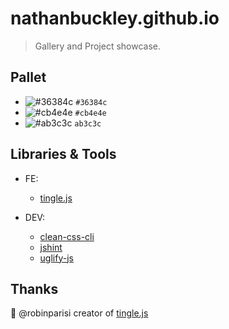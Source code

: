 # nathanbuckley.github.io

> Gallery and Project showcase.


Pallet
------
- ![#36384c](https://placehold.it/15/36384c/000000?text=+) `#36384c`
- ![#cb4e4e](https://placehold.it/15/cb4e4e/000000?text=+) `#cb4e4e`
- ![#ab3c3c](https://placehold.it/15/ab3c3c/000000?text=+) `ab3c3c`



Libraries & Tools
-----------------
- FE: 
    - [tingle.js](https://github.com/robinparisi/tingle)

- DEV:
    - [clean-css-cli](https://github.com/jakubpawlowicz/clean-css-cli)
    - [jshint](http://jshint.com/about/)
    - [uglify-js](https://github.com/mishoo/UglifyJS2)

Thanks
-------

:metal: @robinparisi creator of [tingle.js](https://github.com/robinparisi/tingle)